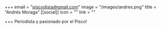 +++
email = "piscodista@gmail.com"
image = "/images/andres.png"
title = "Andrés Moraga"
[[social]]
icon = ""
link = ""

+++
Periodista y pasionado por el Pisco!